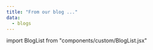 ```yaml
---
title: "From our blog ..."
data:
  - blogs
---
```


import BlogList from "components/custom/BlogList.jsx"

<BlogList posts={blogs} />
